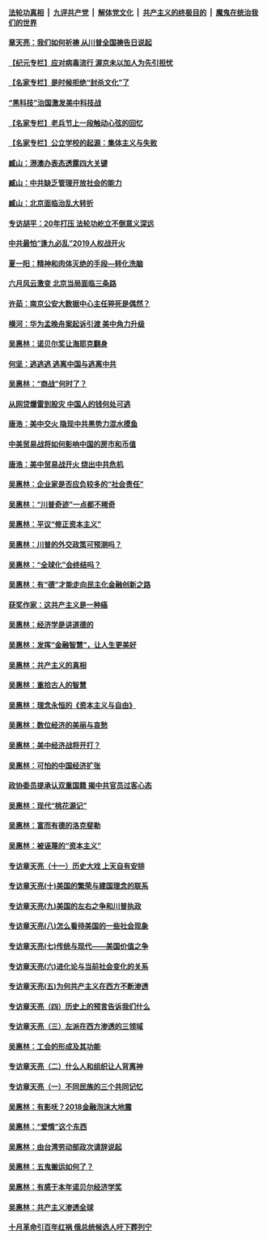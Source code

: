 

####  [法轮功真相](../../../../basic/blob/master/README.md?t=07090131) &nbsp;|&nbsp; [九评共产党](../../../../9ping.md/blob/master/README.md?t=07090131) &nbsp;|&nbsp; [解体党文化](../../../../jtdwh.md/blob/master/README.md?t=07090131)  &nbsp;|&nbsp; [共产主义的终极目的](../../../../gczydzjmd.md/blob/master/README.md?t=07090131) &nbsp;|&nbsp; [魔鬼在统治我们的世界](../../../../mgztzwmdsj.md/blob/master/README.md?t=07090131) 

#### [章天亮：我们如何祈祷 从川普全国祷告日说起](../pages/nsc423/n11944627.md?t=07090131) 

#### [【纪元专栏】应对病毒流行 渥京未以加人为先引担忧](../pages/nsc423/n11875714.md?t=07090131) 

#### [【名家专栏】是时候拒绝“封杀文化”了](../pages/nsc423/n11814093.md?t=07090131) 

#### [“黑科技”治国激发美中科技战](../pages/nsc423/n11638056.md?t=07090131) 

#### [【名家专栏】老兵节上一段触动心弦的回忆](../pages/nsc423/n11646016.md?t=07090131) 

#### [【名家专栏】公立学校的起源：集体主义与失败](../pages/nsc423/n11601833.md?t=07090131) 

#### [臧山：港澳办表态透露四大关键](../pages/nsc423/n11421628.md?t=07090131) 

#### [臧山：中共缺乏管理开放社会的能力](../pages/nsc423/n11407457.md?t=07090131) 

#### [臧山：北京面临治乱大转折](../pages/nsc423/n11406895.md?t=07090131) 

#### [专访胡平：20年打压 法轮功屹立不倒意义深远](../pages/nsc423/n11398800.md?t=07090131) 

#### [中共最怕“逢九必乱”2019人权战开火](../pages/nsc423/n11385248.md?t=07090131) 

#### [夏一阳：精神和肉体灭绝的手段—转化洗脑](../pages/nsc423/n11368250.md?t=07090131) 

#### [六月风云激变 北京当局面临三条路](../pages/nsc423/n11313668.md?t=07090131) 

#### [许茹：南京公安大数据中心主任猝死是偶然？](../pages/nsc423/n11064744.md?t=07090131) 

#### [横河：华为孟晚舟案起诉引渡 美中角力升级](../pages/nsc423/n11027230.md?t=07090131) 

#### [吴惠林：诺贝尔奖让海耶克翻身](../pages/nsc423/n10890049.md?t=07090131) 

#### [何坚：逃逃逃 逃离中国与逃离中共](../pages/nsc423/n10592891.md?t=07090131) 

#### [吴惠林：“商战”何时了？](../pages/nsc423/n10573558.md?t=07090131) 

#### [从网贷爆雷到股灾 中国人的钱何处可逃](../pages/nsc423/n10572800.md?t=07090131) 

#### [唐浩：美中交火 隐现中共黑势力混水摸鱼](../pages/nsc423/n10544040.md?t=07090131) 

#### [中美贸易战将如何影响中国的房市和币值](../pages/nsc423/n10543697.md?t=07090131) 

#### [唐浩：美中贸易战开火 烧出中共危机](../pages/nsc423/n10540126.md?t=07090131) 

#### [吴惠林：企业家是否应负较多的“社会责任”](../pages/nsc423/n10535022.md?t=07090131) 

#### [吴惠林：“川普奇迹”一点都不稀奇](../pages/nsc423/n10512808.md?t=07090131) 

#### [吴惠林：平议“修正资本主义”](../pages/nsc423/n10495724.md?t=07090131) 

#### [吴惠林：川普的外交政策可预测吗？](../pages/nsc423/n10462387.md?t=07090131) 

#### [吴惠林：“全球化”会终结吗？](../pages/nsc423/n10452838.md?t=07090131) 

#### [吴惠林：有“德”才能走向民主化金融创新之路](../pages/nsc423/n10432292.md?t=07090131) 

#### [获奖作家：这共产主义是一种癌](../pages/nsc423/n10431541.md?t=07090131) 

#### [吴惠林：经济学是讲道德的](../pages/nsc423/n10398014.md?t=07090131) 

#### [吴惠林：发挥“金融智慧”，让人生更美好](../pages/nsc423/n10375019.md?t=07090131) 

#### [吴惠林：共产主义的真相](../pages/nsc423/n10351394.md?t=07090131) 

#### [吴惠林：重拾古人的智慧](../pages/nsc423/n10337691.md?t=07090131) 

#### [吴惠林：理念永恒的《资本主义与自由》](../pages/nsc423/n10316274.md?t=07090131) 

#### [吴惠林：数位经济的美丽与哀愁](../pages/nsc423/n10292946.md?t=07090131) 

#### [吴惠林：美中经济战将开打？](../pages/nsc423/n10258825.md?t=07090131) 

#### [吴惠林：可怕的中国经济扩张](../pages/nsc423/n10219147.md?t=07090131) 

#### [政协委员提承认双重国籍 揭中共官员过客心态](../pages/nsc423/n10208809.md?t=07090131) 

#### [吴惠林：现代“桃花源记”](../pages/nsc423/n10185234.md?t=07090131) 

#### [吴惠林：富而有德的洛克斐勒](../pages/nsc423/n10142264.md?t=07090131) 

#### [吴惠林：被诬蔑的“资本主义”](../pages/nsc423/n10124816.md?t=07090131) 

#### [专访章天亮（十一）历史大戏 上天自有安排](../pages/nsc423/n10094905.md?t=07090131) 

#### [专访章天亮(十)美国的繁荣与建国理念的联系](../pages/nsc423/n10094899.md?t=07090131) 

#### [专访章天亮(九)美国的左右之争和川普执政](../pages/nsc423/n10094889.md?t=07090131) 

#### [专访章天亮(八)怎么看待美国的一些社会现象](../pages/nsc423/n10094857.md?t=07090131) 

#### [专访章天亮(七)传统与现代——美国价值之争](../pages/nsc423/n10093140.md?t=07090131) 

#### [专访章天亮(六)进化论与当前社会变化的关系](../pages/nsc423/n10092036.md?t=07090131) 

#### [专访章天亮(五)为何共产主义在西方不断渗透](../pages/nsc423/n10083620.md?t=07090131) 

#### [专访章天亮（四）历史上的预言告诉我们什么](../pages/nsc423/n10083606.md?t=07090131) 

#### [专访章天亮（三）左派在西方渗透的三领域](../pages/nsc423/n10081115.md?t=07090131) 

#### [吴惠林：工会的形成及其功能](../pages/nsc423/n10080633.md?t=07090131) 

#### [专访章天亮（二）什么人和组织让人背离神](../pages/nsc423/n10076637.md?t=07090131) 

#### [专访章天亮（一）不同民族的三个共同记忆](../pages/nsc423/n10074188.md?t=07090131) 

#### [吴惠林：有影呒？2018金融泡沫大地震](../pages/nsc423/n10040534.md?t=07090131) 

#### [吴惠林：“爱情”这个东西](../pages/nsc423/n10019423.md?t=07090131) 

#### [吴惠林：由台湾劳动部政次请辞说起](../pages/nsc423/n9979679.md?t=07090131) 

#### [吴惠林：五鬼搬运如何了？](../pages/nsc423/n9925338.md?t=07090131) 

#### [吴惠林：有感于本年诺贝尔经济学奖](../pages/nsc423/n9871883.md?t=07090131) 

#### [吴惠林：共产主义渗透全球](../pages/nsc423/n9812748.md?t=07090131) 

#### [十月革命引百年红祸 俄总统候选人吁下葬列宁](../pages/nsc423/n9810182.md?t=07090131) 

